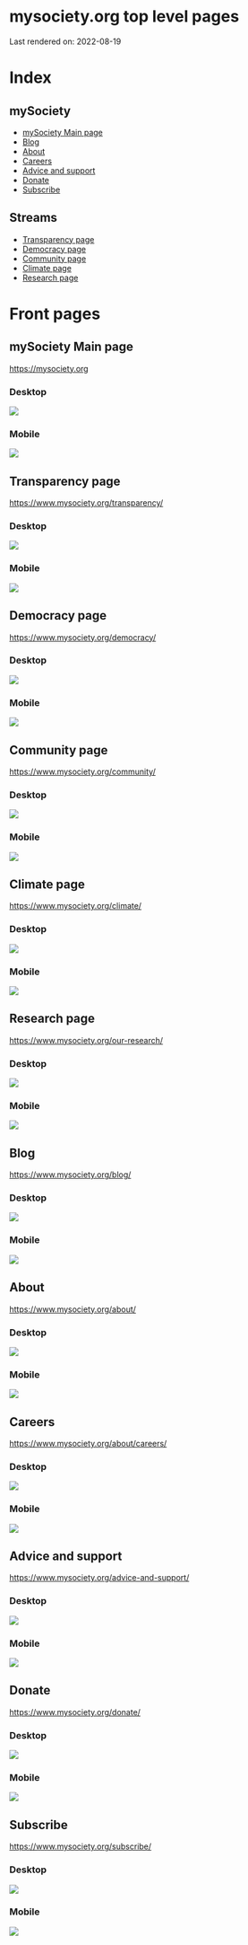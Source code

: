 
# mysociety.org top level pages

Last rendered on: 2022-08-19

# Index

## mySociety
- [mySociety Main page](#mysociety-main-page)
- [Blog](#blog)
- [About](#about)
- [Careers](#careers)
- [Advice and support](#advice-and-support)
- [Donate](#donate)
- [Subscribe](#subscribe)

## Streams
- [Transparency page](#transparency-page)
- [Democracy page](#democracy-page)
- [Community page](#community-page)
- [Climate page](#climate-page)
- [Research page](#research-page)


# Front pages



## mySociety Main page

https://mysociety.org

### Desktop

![](images/mysociety-org-full-screen.png)

### Mobile

![](images/mysociety-org-mobile.png)




## Transparency page

https://www.mysociety.org/transparency/

### Desktop

![](images/transparency-full-screen.png)

### Mobile

![](images/transparency-mobile.png)




## Democracy page

https://www.mysociety.org/democracy/

### Desktop

![](images/democracy-full-screen.png)

### Mobile

![](images/democracy-mobile.png)




## Community page

https://www.mysociety.org/community/

### Desktop

![](images/community-full-screen.png)

### Mobile

![](images/community-mobile.png)




## Climate page

https://www.mysociety.org/climate/

### Desktop

![](images/climate-full-screen.png)

### Mobile

![](images/climate-mobile.png)




## Research page

https://www.mysociety.org/our-research/

### Desktop

![](images/research-full-screen.png)

### Mobile

![](images/research-mobile.png)




## Blog

https://www.mysociety.org/blog/

### Desktop

![](images/blog-full-screen.png)

### Mobile

![](images/blog-mobile.png)




## About

https://www.mysociety.org/about/

### Desktop

![](images/about-full-screen.png)

### Mobile

![](images/about-mobile.png)




## Careers

https://www.mysociety.org/about/careers/

### Desktop

![](images/careers-full-screen.png)

### Mobile

![](images/careers-mobile.png)




## Advice and support

https://www.mysociety.org/advice-and-support/

### Desktop

![](images/advice-full-screen.png)

### Mobile

![](images/advice-mobile.png)




## Donate

https://www.mysociety.org/donate/

### Desktop

![](images/Donate-full-screen.png)

### Mobile

![](images/Donate-mobile.png)




## Subscribe

https://www.mysociety.org/subscribe/

### Desktop

![](images/subscribe-full-screen.png)

### Mobile

![](images/subscribe-mobile.png)


